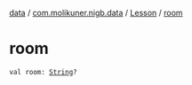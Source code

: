 [data](../../index.md) / [com.molikuner.nigb.data](../index.md) / [Lesson](index.md) / [room](./room.md)

# room

`val room: `[`String`](https://kotlinlang.org/api/latest/jvm/stdlib/kotlin/-string/index.html)`?`